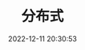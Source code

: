 ---
pageComponent:
  name: Catalogue
  data:
    key: 071.distribution
    imgUrl: /assets/img/base.png
    description: 分布式学习
title: 分布式
date: 2022-12-11 20:30:53
permalink: /distribution/
sidebar: false
article: false
comment: false
comments: false
editLink: false
---